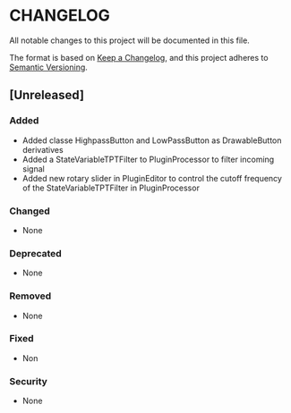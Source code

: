 # CHANGELOG

All notable changes to this project will be documented in this file.

The format is based on [Keep a Changelog](https://keepachangelog.com/en/1.0.0/),
and this project adheres to [Semantic Versioning](https://semver.org/spec/v2.0.0.html).

## [Unreleased]

### Added
- Added classe HighpassButton and LowPassButton as DrawableButton derivatives
- Added a StateVariableTPTFilter to PluginProcessor to filter incoming signal
- Added new rotary slider in PluginEditor to control the cutoff frequency of the StateVariableTPTFilter in PluginProcessor 

### Changed
- None
### Deprecated
- None
### Removed
- None
### Fixed
- Non
### Security
 - None

